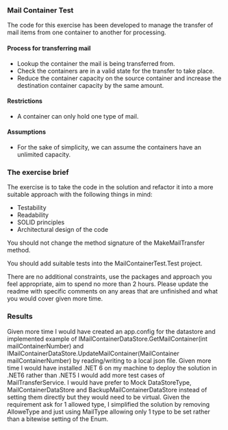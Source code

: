 ### Mail Container Test 

The code for this exercise has been developed to manage the transfer of mail items from one container to another for processing.

#### Process for transferring mail

- Lookup the container the mail is being transferred from.
- Check the containers are in a valid state for the transfer to take place.
- Reduce the container capacity on the source container and increase the destination container capacity by the same amount.

#### Restrictions

- A container can only hold one type of mail.


#### Assumptions

- For the sake of simplicity, we can assume the containers have an unlimited capacity.

### The exercise brief

The exercise is to take the code in the solution and refactor it into a more suitable approach with the following things in mind:

- Testability
- Readability
- SOLID principles
- Architectural design of the code

You should not change the method signature of the MakeMailTransfer method.

You should add suitable tests into the MailContainerTest.Test project.

There are no additional constraints, use the packages and approach you feel appropriate, aim to spend no more than 2 hours. Please update the readme with specific comments on any areas that are unfinished and what you would cover given more time.

### Results
Given more time I would have created an app.config for the datastore and implemented example of IMailContainerDataStore.GetMailContainer(int mailContainerNumber) and IMailContainerDataStore.UpdateMailContainer(MailContainer mailContainerNumber) by reading/writing to a local json file.
Given more time I would have installed .NET 6 on my machine to deploy the solution in .NET6 rather than .NET5
I would add more test cases of MailTransferService.
I would have prefer to Mock DataStoreType, MailContainerDataStore and BackupMailContainerDataStore instead of setting them directly but they would need to be virtual.
Given the requirement ask for 1 allowed type, I simplified the solution by removing AlloweType and just using MailType allowing only 1 type to be set rather than a bitewise setting of the Enum.